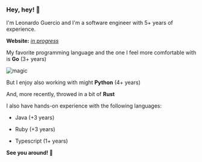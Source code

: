 ### Hey, hey! 👋

I'm Leonardo Guercio and I'm a software engineer with 5+ years of experience.

**Website:** [_in progress_](https://github.com/mountolive/back-blog-go)

My favorite programming language and the one I feel more comfortable with is **Go** (3+ years) 

![magic](https://user-images.githubusercontent.com/31831952/124295698-7071a380-db59-11eb-9aae-a16a2977df68.jpg)

But I enjoy also working with might **Python** (4+ years)

And, more recently, throwed in a bit of **Rust**


I also have hands-on experience with the following languages:

- Java (+3 years)

- Ruby (+3 years)

- Typescript (1+ years)


**See you around! 👋**
<!--
**mountolive/mountolive** is a ✨ _special_ ✨ repository because its `README.md` (this file) appears on your GitHub profile.

Here are some ideas to get you started:

- 🔭 I’m currently working on ...
- 🌱 I’m currently learning ...
- 👯 I’m looking to collaborate on ...
- 🤔 I’m looking for help with ...
- 💬 Ask me about ...
- 📫 How to reach me: ...
- 😄 Pronouns: ...
- ⚡ Fun fact: ...
-->
